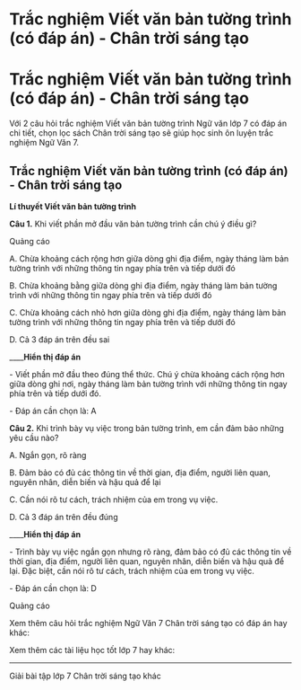 # Trắc nghiệm Viết văn bản tường trình (có đáp án) - Chân trời sáng tạo

# Trắc nghiệm Viết văn bản tường trình (có đáp án) - Chân trời sáng tạo

Với 2 câu hỏi trắc nghiệm Viết văn bản tường trình Ngữ văn lớp 7 có đáp án chi tiết, chọn lọc sách Chân trời sáng tạo sẽ giúp học sinh ôn luyện trắc nghiệm Ngữ Văn 7.

## Trắc nghiệm Viết văn bản tường trình (có đáp án) - Chân trời sáng tạo

**Lí thuyết Viết văn bản tường trình**

**Câu 1.** Khi viết phần mở đầu văn bản tường trình cần chú ý điều gì?

Quảng cáo

A. Chừa khoảng cách rộng hơn giữa dòng ghi địa điểm, ngày tháng làm bản tường trình với những thông tin ngay phía trên và tiếp dưới đó

B. Chừa khoảng bằng giữa dòng ghi địa điểm, ngày tháng làm bản tường trình với những thông tin ngay phía trên và tiếp dưới đó

C. Chừa khoảng cách nhỏ hơn giữa dòng ghi địa điểm, ngày tháng làm bản tường trình với những thông tin ngay phía trên và tiếp dưới đó

D. Cả 3 đáp án trên đều sai

____**Hiển thị đáp án**

\- Viết phần mở đầu theo đúng thể thức. Chú ý chừa khoảng cách rộng hơn giữa dòng ghi nơi, ngày tháng làm bản tường trình với những thông tin ngay phía trên và tiếp dưới đó.

\- Đáp án cần chọn là: A

**Câu 2.** Khi trình bày vụ việc trong bản tường trình, em cần đảm bảo những yêu cầu nào?

A. Ngắn gọn, rõ ràng

B. Đảm bảo có đủ các thông tin về thời gian, địa điểm, người liên quan, nguyên nhân, diễn biến và hậu quả để lại

C. Cần nói rõ tư cách, trách nhiệm của em trong vụ việc.

D. Cả 3 đáp án trên đều đúng

____**Hiển thị đáp án**

\- Trình bày vụ việc ngắn gọn nhưng rõ ràng, đảm bảo có đủ các thông tin về thời gian, địa điểm, người liên quan, nguyên nhân, diễn biến và hậu quả để lại. Đặc biệt, cần nói rõ tư cách, trách nhiệm của em trong vụ việc.

\- Đáp án cần chọn là: D

Quảng cáo

Xem thêm câu hỏi trắc nghiệm Ngữ Văn 7 Chân trời sáng tạo có đáp án hay khác:

Xem thêm các tài liệu học tốt lớp 7 hay khác:

* * *

Giải bài tập lớp 7 Chân trời sáng tạo khác
